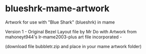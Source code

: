 # blueshrk-mame-artwork

Artwork for use with "Blue Shark" (blueshrk) in mame

Version 1 - Original Bezel Layout file by Mr Do with Artwork from mahoneyt944's lr-mame2003-plus art file incorporated -

(download file bubbletr.zip and place in your mame artwork folder)

